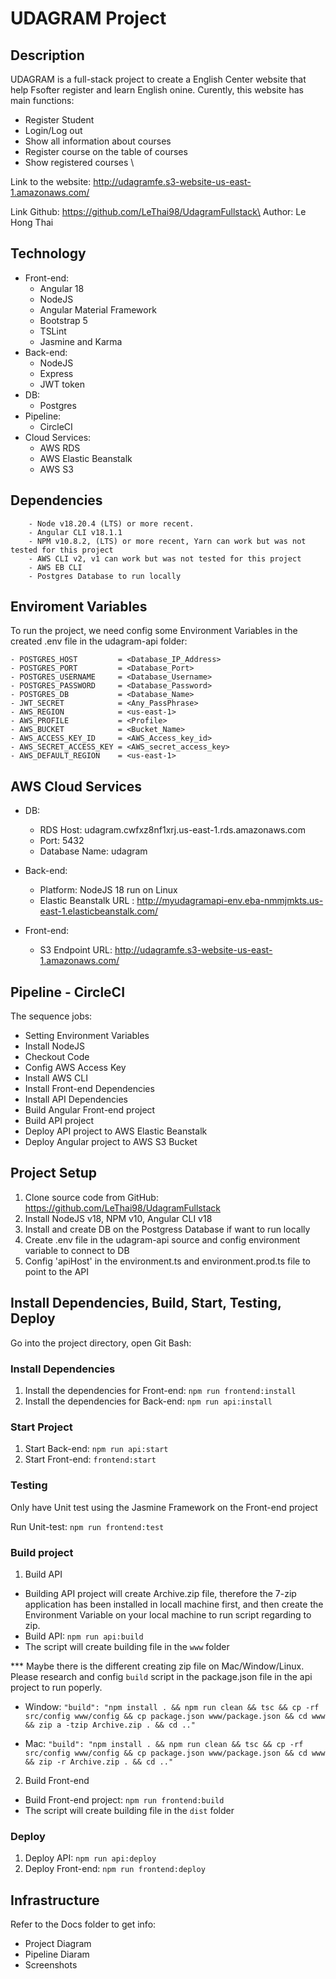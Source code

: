 # UDAGRAM Project

## Description
UDAGRAM is a full-stack project to create a English Center website that help Fsofter register and learn English onine. Curently,  this website has main functions:
- Register Student
- Login/Log out
- Show all information about courses
- Register course on the table of courses
- Show registered courses \

Link to the website: http://udagramfe.s3-website-us-east-1.amazonaws.com/ 


Link Github: https://github.com/LeThai98/UdagramFullstack\
Author: Le Hong Thai

## Technology
- Front-end:
    - Angular 18
    - NodeJS
    - Angular Material Framework
    - Bootstrap 5
    - TSLint
    - Jasmine and Karma
- Back-end:
    - NodeJS
    - Express
    - JWT token
- DB:
    - Postgres
- Pipeline:
    - CircleCI
- Cloud Services:
    - AWS RDS
    - AWS Elastic Beanstalk
    - AWS S3

## Dependencies
```
    - Node v18.20.4 (LTS) or more recent. 
    - Angular CLI v18.1.1
    - NPM v10.8.2, (LTS) or more recent, Yarn can work but was not tested for this project
    - AWS CLI v2, v1 can work but was not tested for this project
    - AWS EB CLI
    - Postgres Database to run locally

```

## Enviroment Variables
To run the project, we need config some Environment Variables in the created .env file in the udagram-api folder:

```
- POSTGRES_HOST         = <Database_IP_Address>
- POSTGRES_PORT         = <Database_Port>
- POSTGRES_USERNAME     = <Database_Username>
- POSTGRES_PASSWORD     = <Database_Password>
- POSTGRES_DB           = <Database_Name>
- JWT_SECRET            = <Any_PassPhrase>
- AWS_REGION            = <us-east-1>
- AWS_PROFILE           = <Profile>
- AWS_BUCKET            = <Bucket_Name>
- AWS_ACCESS_KEY_ID     = <AWS_Access_key_id>
- AWS_SECRET_ACCESS_KEY = <AWS_secret_access_key>
- AWS_DEFAULT_REGION    = <us-east-1>

```

## AWS Cloud Services
- DB:
    - RDS Host: udagram.cwfxz8nf1xrj.us-east-1.rds.amazonaws.com
    - Port: 5432
    - Database Name: udagram

- Back-end:
    - Platform: NodeJS 18 run on Linux
    - Elastic Beanstalk URL : http://myudagramapi-env.eba-nmmjmkts.us-east-1.elasticbeanstalk.com/ 

- Front-end:
    -  S3 Endpoint URL: http://udagramfe.s3-website-us-east-1.amazonaws.com/

## Pipeline - CircleCI
The sequence jobs: 
- Setting Environment Variables
- Install NodeJS
- Checkout Code
- Config AWS Access Key
- Install AWS CLI
- Install Front-end Dependencies
- Install API Dependencies
- Build Angular Front-end project
- Build API project
- Deploy API project to AWS Elastic Beanstalk
- Deploy Angular project to AWS S3 Bucket

## Project Setup
1. Clone source code from GitHub: https://github.com/LeThai98/UdagramFullstack
2. Install NodeJS v18, NPM v10, Angular CLI v18
3. Install and create DB on the Postgress Database if want to run locally
4. Create .env file in the udagram-api source and config environment variable to connect to DB
5. Config 'apiHost' in the environment.ts and environment.prod.ts file to point to the API

## Install Dependencies, Build, Start, Testing, Deploy

Go into the project directory, open Git Bash:
### Install Dependencies
1. Install the dependencies for Front-end: `npm run frontend:install`
2. Install the dependencies for Back-end: `npm run api:install`

### Start Project
1. Start Back-end: `npm run api:start`
2. Start Front-end: `frontend:start`

### Testing
Only have Unit test using the Jasmine Framework on the Front-end project

Run Unit-test: `npm run frontend:test`

### Build project
1. Build API
- Building API project will create Archive.zip file, therefore the 7-zip application has been installed in locall machine first, and then create the Environment Variable on your local machine to run script regarding to zip.
- Build API: `npm run api:build`
- The script will create building file in the `www` folder 

*** Maybe there is the different creating zip file on Mac/Window/Linux. Please research and config `build` script in the package.json file in the api project to run poperly. 

- Window:
` "build": "npm install . && npm run clean && tsc && cp -rf src/config www/config && cp package.json www/package.json && cd www && zip a -tzip Archive.zip . && cd .."  `

- Mac:
` "build": "npm install . && npm run clean && tsc && cp -rf src/config www/config && cp package.json www/package.json && cd www && zip -r Archive.zip . && cd .." `


2. Build Front-end
- Build Front-end project: `npm run frontend:build`
- The script will create building file in the `dist` folder

### Deploy
1. Deploy API: `npm run api:deploy`
2. Deploy Front-end: `npm run frontend:deploy`

## Infrastructure
Refer to the Docs folder to get info:
- Project Diagram
- Pipeline Diaram
- Screenshots
